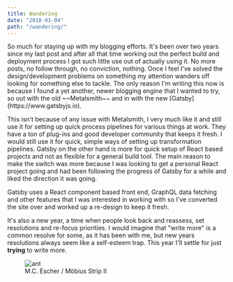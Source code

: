 ```yaml
---
title: Wandering
date: "2018-01-04"
path: "/wandering/"
---
```


<main>
  So much for staying up with my blogging efforts. It's been over two years since my last post and after all that time working out the perfect build and deployment process I got such little use out of actually using it. No more posts, no follow through, no conviction, nothing. Once I feel I've solved the design/development problems on something my attention wanders off looking for something else to tackle. The only reason I'm writing this now is because I found a yet another, newer blogging engine that I wanted to try, so out with the old ~~Metalsmith~~ and in with the new [Gatsby](https://www.gatsbyjs.io). 

  This isn't because of any issue with Metalsmith, I very much like it and still use it for setting up quick process pipelines for various things at work. They have a ton of plug-ins and good developer community that keeps it fresh. I would still use it for quick, simple ways of setting up transformation pipelines. Gatsby on the other hand is more for quick setup of React based projects and not as flexible for a general build tool. The main reason to make the switch was more because I was looking to get a personal React project going and had been following the progress of Gatsby for a while and liked the direction it was going.

  Gatsby uses a React component based front end, GraphQL data fetching and other features that I was interested in working with so I've converted the site over and worked up a re-design to keep it fresh. 

  It's also a new year, a time when people look back and reassess, set resolutions and re-focus priorities. I would imagine that "write more" is a common resolve for some, as it has been with me, but new years resolutions always seem like a self-esteem trap. This year I'll settle for just **trying** to write more.

  <figure class='mdFigure'>
    <img src='./ant_rotated.png' alt="ant" />
    <figcaption>M.C. Escher / Möbius Strip II</figcaption>
  </figure>
</main>
